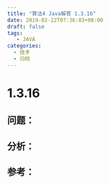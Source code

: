 ```yaml
---
title: "算法4 Java解答 1.3.16"
date: 2019-02-22T07:36:03+08:00
draft: false
tags:
   - JAVA
categories:
  - 技术
  - 归档
---
```



# 1.3.16

## 问题：


## 分析：


## 参考：


